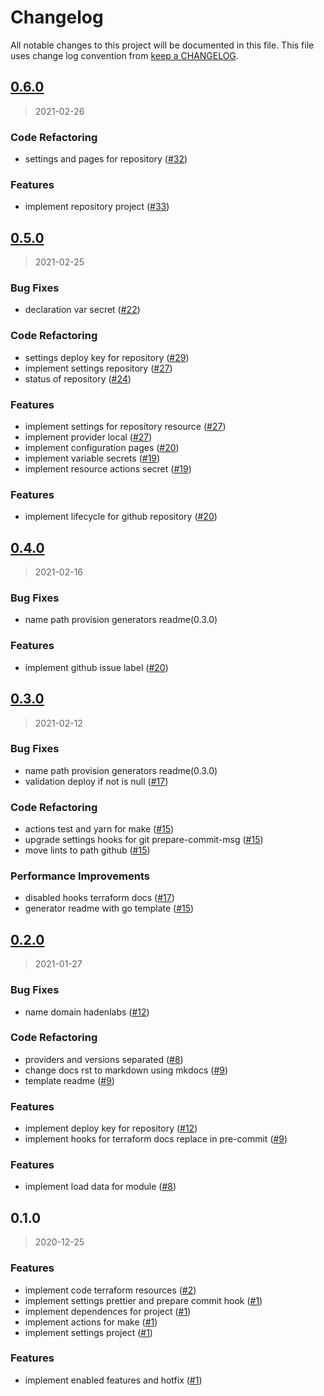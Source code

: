 # Changelog

All notable changes to this project will be documented in this file. This file uses change log convention from [keep a CHANGELOG](http://keepachangelog.com/en/0.3.0/).

<a name="0.6.0"></a>

## [0.6.0](https://github.com/hadenlabs/terraform-github-repository/compare/0.5.0...0.6.0)

> 2021-02-26

### Code Refactoring

- settings and pages for repository ([#32](https://github.com/hadenlabs/terraform-github-repository/issues/32))

### Features

- implement repository project ([#33](https://github.com/hadenlabs/terraform-github-repository/issues/33))

<a name="0.5.0"></a>

## [0.5.0](https://github.com/hadenlabs/terraform-github-repository/compare/0.4.0...0.5.0)

> 2021-02-25

### Bug Fixes

- declaration var secret ([#22](https://github.com/hadenlabs/terraform-github-repository/issues/22))

### Code Refactoring

- settings deploy key for repository ([#29](https://github.com/hadenlabs/terraform-github-repository/issues/29))
- implement settings repository ([#27](https://github.com/hadenlabs/terraform-github-repository/issues/27))
- status of repository ([#24](https://github.com/hadenlabs/terraform-github-repository/issues/24))

### Features

- implement settings for repository resource ([#27](https://github.com/hadenlabs/terraform-github-repository/issues/27))
- implement provider local ([#27](https://github.com/hadenlabs/terraform-github-repository/issues/27))
- implement configuration pages ([#20](https://github.com/hadenlabs/terraform-github-repository/issues/20))
- implement variable secrets ([#19](https://github.com/hadenlabs/terraform-github-repository/issues/19))
- implement resource actions secret ([#19](https://github.com/hadenlabs/terraform-github-repository/issues/19))

### Features

- implement lifecycle for github repository ([#20](https://github.com/hadenlabs/terraform-github-repository/issues/20))

<a name="0.4.0"></a>

## [0.4.0](https://github.com/hadenlabs/terraform-github-repository/compare/0.3.0...0.4.0)

> 2021-02-16

### Bug Fixes

- name path provision generators readme(0.3.0)

### Features

- implement github issue label ([#20](https://github.com/hadenlabs/terraform-github-repository/issues/20))

<a name="0.3.0"></a>

## [0.3.0](https://github.com/hadenlabs/terraform-github-repository/compare/0.2.0...0.3.0)

> 2021-02-12

### Bug Fixes

- name path provision generators readme(0.3.0)
- validation deploy if not is null ([#17](https://github.com/hadenlabs/terraform-github-repository/issues/17))

### Code Refactoring

- actions test and yarn for make ([#15](https://github.com/hadenlabs/terraform-github-repository/issues/15))
- upgrade settings hooks for git prepare-commit-msg ([#15](https://github.com/hadenlabs/terraform-github-repository/issues/15))
- move lints to path github ([#15](https://github.com/hadenlabs/terraform-github-repository/issues/15))

### Performance Improvements

- disabled hooks terraform docs ([#17](https://github.com/hadenlabs/terraform-github-repository/issues/17))
- generator readme with go template ([#15](https://github.com/hadenlabs/terraform-github-repository/issues/15))

<a name="0.2.0"></a>

## [0.2.0](https://github.com/hadenlabs/terraform-github-repository/compare/0.1.0...0.2.0)

> 2021-01-27

### Bug Fixes

- name domain hadenlabs ([#12](https://github.com/hadenlabs/terraform-github-repository/issues/12))

### Code Refactoring

- providers and versions separated ([#8](https://github.com/hadenlabs/terraform-github-repository/issues/8))
- change docs rst to markdown using mkdocs ([#9](https://github.com/hadenlabs/terraform-github-repository/issues/9))
- template readme ([#9](https://github.com/hadenlabs/terraform-github-repository/issues/9))

### Features

- implement deploy key for repository ([#12](https://github.com/hadenlabs/terraform-github-repository/issues/12))
- implement hooks for terraform docs replace in pre-commit ([#9](https://github.com/hadenlabs/terraform-github-repository/issues/9))

### Features

- implement load data for module ([#8](https://github.com/hadenlabs/terraform-github-repository/issues/8))

<a name="0.1.0"></a>

## 0.1.0

> 2020-12-25

### Features

- implement code terraform resources ([#2](https://github.com/hadenlabs/terraform-github-repository/issues/2))
- implement settings prettier and prepare commit hook ([#1](https://github.com/hadenlabs/terraform-github-repository/issues/1))
- implement dependences for project ([#1](https://github.com/hadenlabs/terraform-github-repository/issues/1))
- implement actions for make ([#1](https://github.com/hadenlabs/terraform-github-repository/issues/1))
- implement settings project ([#1](https://github.com/hadenlabs/terraform-github-repository/issues/1))

### Features

- implement enabled features and hotfix ([#1](https://github.com/hadenlabs/terraform-github-repository/issues/1))

